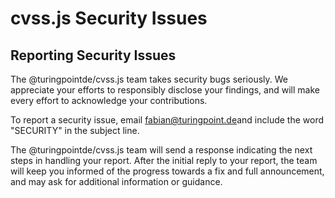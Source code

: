 # cvss.js Security Issues

## Reporting Security Issues

The @turingpointde/cvss.js team takes security bugs seriously. We appreciate your efforts to
responsibly disclose your findings, and will make every effort to acknowledge
your contributions.

To report a security issue, email
[fabian@turingpoint.de](mailto:fabian@turingpoint.de?subject=SECURITY)and include the
word "SECURITY" in the subject line.

The @turingpointde/cvss.js team will send a response indicating the next steps in handling your
report. After the initial reply to your report, the team will keep you informed
of the progress towards a fix and full announcement, and may ask for additional
information or guidance.
